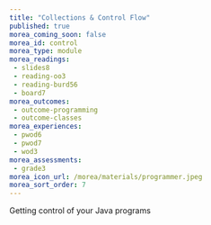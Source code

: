 ```yaml
---
title: "Collections & Control Flow"
published: true
morea_coming_soon: false
morea_id: control
morea_type: module
morea_readings:
 - slides8
 - reading-oo3
 - reading-burd56
 - board7
morea_outcomes:
 - outcome-programming
 - outcome-classes
morea_experiences:
 - pwod6
 - pwod7
 - wod3
morea_assessments:
 - grade3
morea_icon_url: /morea/materials/programmer.jpeg
morea_sort_order: 7
---
```


Getting control of your Java programs
